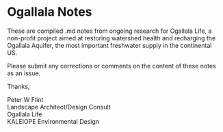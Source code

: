 # Ogallala Notes

These are compiled .md notes from ongoing research for Ogallala Life, a non-profit project aimed at restoring watershed health and recharging the Ogallala Aquifer, the most important freshwater supply in the continental US.

Please submit any corrections or comments on the content of these notes as an issue.

Thanks,

Peter W Flint  
Landscape Architect/Design Consult  
Ogallala Life  
KALEIOPE Environmental Design
